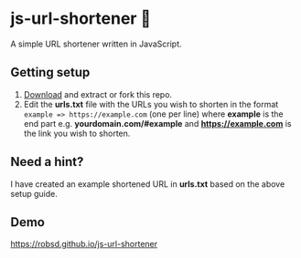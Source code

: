# js-url-shortener 🔗

A simple URL shortener written in JavaScript.

## Getting setup

1. [Download](https://github.com/robsd/js-url-shortener/archive/refs/heads/main.zip) and extract or fork this repo.
2. Edit the **urls.txt** file with the URLs you wish to shorten in the format `example => https://example.com` (one per line) where **example** is the end part e.g. **yourdomain.com/#example** and **https://example.com** is the link you wish to shorten.

## Need a hint?

I have created an example shortened URL in **urls.txt** based on the above setup guide.

## Demo

https://robsd.github.io/js-url-shortener